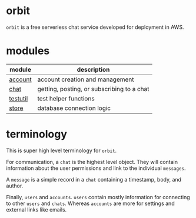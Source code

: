 # orbit

`orbit` is a free serverless chat service developed for deployment in AWS.

# modules

| module | description|
| --- | --- |
| [account](./account) | account creation and management |
| [chat](./chat) | getting, posting, or subscribing to a chat |
| [testutil](./testutil) | test helper functions |
| [store](./store) | database connection logic |

# terminology

This is super high level terminology for `orbit`.

For communication, a `chat` is the highest level object. They will contain information about the user permissions and
link to the individual `messages`.

A `message` is a simple record in a `chat` containing a timestamp, body, and author.

Finally, `users` and `accounts`. `users` contain mostly information for connecting to other `users`
and `chats`. Whereas `accounts` are more for settings and external links like emails.
